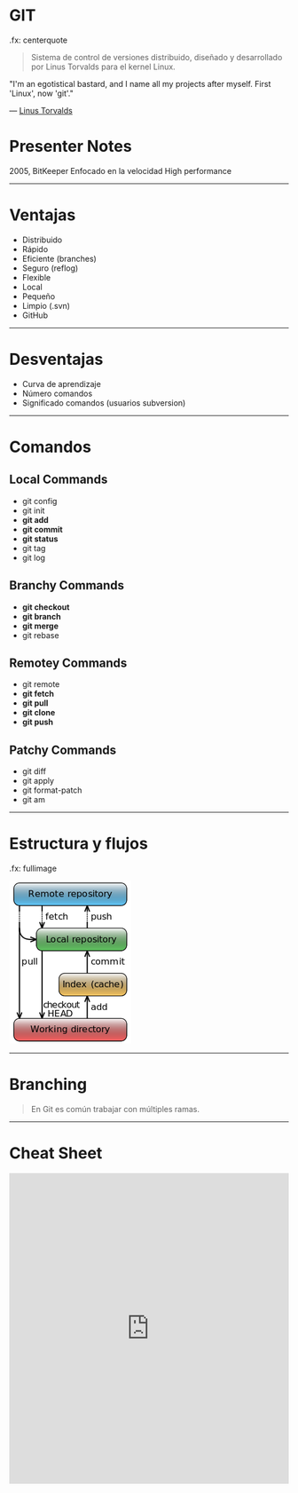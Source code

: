 GIT
===

.fx: centerquote

> Sistema de control de versiones distribuido, diseñado y desarrollado por Linus Torvalds para el kernel Linux.

"I'm an egotistical bastard, and I name all my projects after myself. First 'Linux', now 'git'."
<p class="cite">— <a href="http://wikipedia.org/">Linus Torvalds</a></p>

# Presenter Notes

2005, BitKeeper
Enfocado en la velocidad
High performance

---

Ventajas
========

* Distribuido
* Rápido
* Eficiente (branches)
* Seguro (reflog)
* Flexible
* Local
* Pequeño
* Limpio (.svn)
* GitHub

---

Desventajas
=========== 

* Curva de aprendizaje
* Número comandos
* Significado comandos (usuarios subversion)

---

Comandos
========

Local Commands
--------------

* git config
* git init
* **git add**
* **git commit**
* **git status**
* git tag
* git log

Branchy Commands
----------------

* **git checkout**
* **git branch**
* **git merge**
* git rebase

Remotey Commands
----------------

* git remote
* **git fetch**
* **git pull**
* **git clone**
* **git push**

Patchy Commands
---------------

* git diff
* git apply
* git format-patch
* git am

---

Estructura y flujos
===================

.fx: fullimage

![](images/220px-Git_data_flow_simplified.png)

---

Branching
=========

> En Git es común trabajar con múltiples ramas.

---

Cheat Sheet
===========

<iframe src="http://byte.kde.org/~zrusin/git/git-cheat-sheet-medium.png" name="CheatSheet" width="100%" height="560" scrolling="auto" frameborder="0">
<p>http://byte.kde.org/~zrusin/git/git-cheat-sheet-medium.png</p></iframe>
